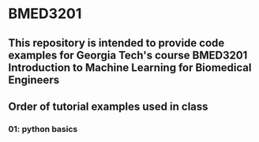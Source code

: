 # BMED3201
## This repository is intended to provide code examples for Georgia Tech's course BMED3201 Introduction to Machine Learning for Biomedical Engineers

## Order of tutorial examples used in class

### 01: python basics
